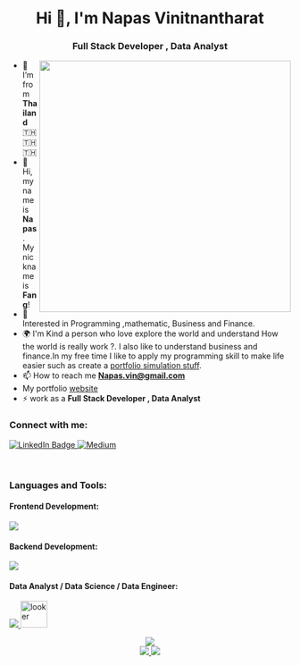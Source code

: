 <h1 align="center">Hi 👋, I'm Napas Vinitnantharat</h1>
<h3 align="center">Full Stack Developer , Data Analyst</h3>
<img align="right" src="https://camo.githubusercontent.com/c1dcb74cc1c1835b1d716f5051499a2814c683c806b15f04b0eba492863703e9/68747470733a2f2f63646e2e6472696262626c652e636f6d2f75736572732f3733303730332f73637265656e73686f74732f363538313234332f6176656e746f2e676966" width="450">


- 🌱 I’m from **Thailand** 🇹🇭 🇹🇭 🇹🇭
- 👋 Hi, my name is **Napas** . My nickname is **Fang**!
- 🤔 Interested in Programming ,mathematic, Business and Finance. 
- 🌍 I'm Kind a person who love explore the world and understand How the world is really work ?. I also like to understand business and finance.In my free time I like to apply my programming skill to make life easier such as create a [portfolio simulation stuff](https://github.com/Nas-virat/SPFNA-stock-idea).
- 📫 How to reach me **Napas.vin@gmail.com**
- My portfolio [website](https://napasvin.vercel.app/)
- ⚡ work as a **Full Stack Developer , Data Analyst**

<h3 align="left">Connect with me:</h3>

<a href="https://www.linkedin.com/in/napas-vinitnantharat-483467202/">
  <img src="https://img.shields.io/badge/LinkedIn-blue?style=for-the-badge&logo=linkedin&logoColor=white" alt="LinkedIn Badge"/>
</a>
<a href="https://medium.com/@napas.vin">
  <img src="https://img.shields.io/badge/Medium-12100E?style=for-the-badge&logo=medium&logoColor=white" alt="Medium"/>
</a>
<br/>
<p align="left">
</p>
<br/>
<h3 align="left">Languages and Tools:</h3>

<h4 align="left">Frontend Development:</h4>
<p align="left">
  <a href="https://skillicons.dev">
    <img src="https://skillicons.dev/icons?i=js,ts,html,css,tailwind,materialui,bootstrap,figma,react,nextjs,vue," />
  </a>
</p>

<h4 align="left">Backend Development:</h4>
<p align="left">
  <a href="https://skillicons.dev">
    <img src="https://skillicons.dev/icons?i=linux,bash,go,nodejs,express,mongodb,mysql,redis,docker,git,postman" />
  </a>
</p>


<h4 align="left"> Data Analyst / Data Science / Data Engineer:</h4>
<p align="left">
  <a href="https://skillicons.dev">
    <img src="https://skillicons.dev/icons?i=py,r,tensorflow,selenium" />
  </a>
  <a href="https://lookerstudio.google.com/" target="_blank"> <img src="https://www.svgrepo.com/show/354012/looker-icon.svg" alt="looker"  style="height: 3rem"/> </a>
</p>


<div align="center">
  <a href="https://github.com/Nas-virat">
    <img src="http://github-profile-summary-cards.vercel.app/api/cards/profile-details?username=Nas-virat&theme=apprentice" />
  </a>
  
</div>

<div align="center">
  <a href="https://github.com/Nas-virat">
    <img src="http://github-profile-summary-cards.vercel.app/api/cards/stats?username=Nas-virat&theme=apprentice" />
    <img src="http://github-profile-summary-cards.vercel.app/api/cards/most-commit-language?username=Nas-virat&theme=apprentice" />
  </a>
</div>


